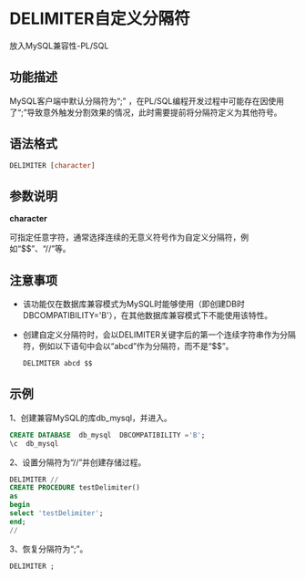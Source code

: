 # DELIMITER自定义分隔符

放入MySQL兼容性-PL/SQL

## 功能描述

MySQL客户端中默认分隔符为“;” ，在PL/SQL编程开发过程中可能存在因使用了“;”导致意外触发分割效果的情况，此时需要提前将分隔符定义为其他符号。

## 语法格式

```sql
DELIMITER [character]
```

## 参数说明

**character**

可指定任意字符，通常选择连续的无意义符号作为自定义分隔符，例如“$$”、“//”等。

## 注意事项

- 该功能仅在数据库兼容模式为MySQL时能够使用（即创建DB时DBCOMPATIBILITY='B'），在其他数据库兼容模式下不能使用该特性。

- 创建自定义分隔符时，会以DELIMITER关键字后的第一个连续字符串作为分隔符，例如以下语句中会以“abcd”作为分隔符，而不是“$$”。

  ```sql
  DELIMITER abcd $$
  ```

## 示例

1、创建兼容MySQL的库db_mysql，并进入。

```sql
CREATE DATABASE  db_mysql  DBCOMPATIBILITY ='B';
\c  db_mysql
```

2、设置分隔符为“//”并创建存储过程。

```sql
DELIMITER //
CREATE PROCEDURE testDelimiter() 
as
begin
select 'testDelimiter';
end;
//
```

3、恢复分隔符为“;”。

```sql
DELIMITER ;
```

